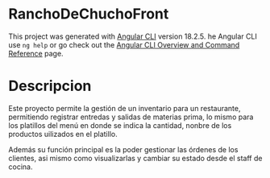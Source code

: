 # RanchoDeChuchoFront

This project was generated with [Angular CLI](https://github.com/angular/angular-cli) version 18.2.5.
he Angular CLI use `ng help` or go check out the [Angular CLI Overview and Command Reference](https://angular.dev/tools/cli) page.

# Descripcion
Este proyecto permite la gestión de un inventario para un restaurante, permitiendo registrar entredas y salidas de materias prima, lo mismo para los platillos del menú en donde se indica la cantidad, nonbre de los productos uilizados en el platillo. 

Además su función principal es la poder gestionar las órdenes de los clientes, asi mismo como visualizarlas y cambiar su estado desde el staff de cocina. 
